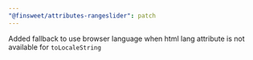 ```yaml
---
"@finsweet/attributes-rangeslider": patch
---
```


Added fallback to use browser language when html lang attribute is not available for `toLocaleString`
